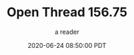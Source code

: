 ---
layout: podcast
title: "Open Thread 156.75"
author: a reader
description: https://slatestarcodex.com/2020/06/24/open-thread-156-75/
date: 2020-06-24 08:50:00 PDT
length: 66047
duration: 16
guid: open-thread-156-75
---